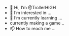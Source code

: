 - 👋 Hi, I’m @TrollerHIGH
- 👀 I’m interested in ...
- 🌱 I’m currently learning ...
- currently making a game ..
- 📫 How to reach me ...

<!---
TrollerHIGH/TrollerHIGH is a ✨ special ✨ repository because its `README.md` (this file) appears on your GitHub profile.
You can click the Preview link to take a look at your changes.
--->
